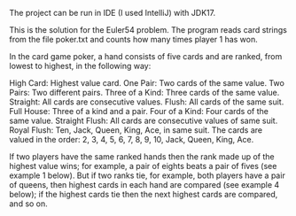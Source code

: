 The project can be run in IDE (I used IntelliJ) with JDK17.

This is the solution for the Euler54 problem. The program reads card strings from the file poker.txt and counts how many times player 1 has won.

In the card game poker, a hand consists of five cards and are ranked, from lowest to highest, in the following way:

High Card: Highest value card.
One Pair: Two cards of the same value.
Two Pairs: Two different pairs.
Three of a Kind: Three cards of the same value.
Straight: All cards are consecutive values.
Flush: All cards of the same suit.
Full House: Three of a kind and a pair.
Four of a Kind: Four cards of the same value.
Straight Flush: All cards are consecutive values of same suit.
Royal Flush: Ten, Jack, Queen, King, Ace, in same suit.
The cards are valued in the order:
2, 3, 4, 5, 6, 7, 8, 9, 10, Jack, Queen, King, Ace.

If two players have the same ranked hands then the rank made up of the highest value wins; for example, 
a pair of eights beats a pair of fives (see example 1 below). But if two ranks tie, for example, 
both players have a pair of queens, then highest cards in each hand are compared (see example 4 below); 
if the highest cards tie then the next highest cards are compared, and so on.
